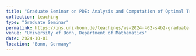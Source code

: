 ```yaml
---
title: "Graduate Seminar on PDE: Analysis and Computation of Optimal Transport"
collection: teaching
type: "Graduate Seminar"
permalink: https://ins.uni-bonn.de/teachings/ws-2024-462-s4b2-graduate-seminar
venue: "University of Bonn, Department of Mathematics"
date: 2024-10-01
location: "Bonn, Germany"
---
```




